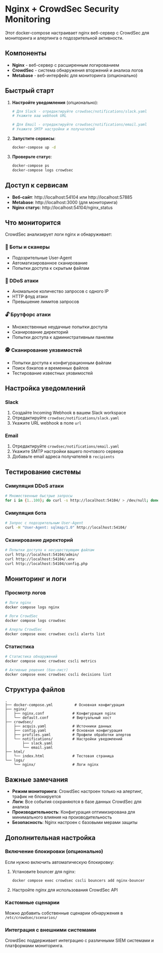 # Nginx + CrowdSec Security Monitoring

Этот docker-compose настраивает nginx веб-сервер с CrowdSec для мониторинга и алертинга о подозрительной активности.

## Компоненты

- **Nginx** - веб-сервер с расширенным логированием
- **CrowdSec** - система обнаружения вторжений и анализа логов
- **Metabase** - веб-интерфейс для мониторинга (опционально)

## Быстрый старт

1. **Настройте уведомления** (опционально):
   ```bash
   # Для Slack - отредактируйте crowdsec/notifications/slack.yaml
   # Укажите ваш webhook URL
   
   # Для Email - отредактируйте crowdsec/notifications/email.yaml
   # Укажите SMTP настройки и получателей
   ```

2. **Запустите сервисы**:
   ```bash
   docker-compose up -d
   ```

3. **Проверьте статус**:
   ```bash
   docker-compose ps
   docker-compose logs crowdsec
   ```

## Доступ к сервисам

- **Веб-сайт**: http://localhost:54104 или http://localhost:57885
- **Metabase**: http://localhost:3000 (для мониторинга)
- **Nginx статус**: http://localhost:54104/nginx_status

## Что мониторится

CrowdSec анализирует логи nginx и обнаруживает:

### 🤖 Боты и сканеры
- Подозрительные User-Agent
- Автоматизированное сканирование
- Попытки доступа к скрытым файлам

### 🌊 DDoS атаки
- Аномальное количество запросов с одного IP
- HTTP флуд атаки
- Превышение лимитов запросов

### 🔓 Брутфорс атаки
- Множественные неудачные попытки доступа
- Сканирование директорий
- Попытки доступа к административным панелям

### 🕵️ Сканирование уязвимостей
- Попытки доступа к конфигурационным файлам
- Поиск бэкапов и временных файлов
- Тестирование известных уязвимостей

## Настройка уведомлений

### Slack
1. Создайте Incoming Webhook в вашем Slack workspace
2. Отредактируйте `crowdsec/notifications/slack.yaml`
3. Укажите URL webhook в поле `url`

### Email
1. Отредактируйте `crowdsec/notifications/email.yaml`
2. Укажите SMTP настройки вашего почтового сервера
3. Добавьте email адреса получателей в `recipients`

## Тестирование системы

### Симуляция DDoS атаки
```bash
# Множественные быстрые запросы
for i in {1..100}; do curl -s http://localhost:54104/ > /dev/null; done
```

### Симуляция бота
```bash
# Запрос с подозрительным User-Agent
curl -H "User-Agent: sqlmap/1.0" http://localhost:54104/
```

### Сканирование директорий
```bash
# Попытки доступа к несуществующим файлам
curl http://localhost:54104/admin/
curl http://localhost:54104/.env
curl http://localhost:54104/config.php
```

## Мониторинг и логи

### Просмотр логов
```bash
# Логи nginx
docker compose logs nginx

# Логи CrowdSec
docker compose logs crowdsec

# Алерты CrowdSec
docker compose exec crowdsec cscli alerts list
```

### Статистика
```bash
# Статистика обнаружений
docker compose exec crowdsec cscli metrics

# Активные решения (бан-лист)
docker compose exec crowdsec cscli decisions list
```

## Структура файлов

```
.
├── docker-compose.yml          # Основная конфигурация
├── nginx/
│   ├── nginx.conf             # Конфигурация nginx
│   └── default.conf           # Виртуальный хост
├── crowdsec/
│   ├── acquis.yaml            # Источники данных
│   ├── config.yaml            # Основная конфигурация
│   ├── profiles.yaml          # Профили обработки алертов
│   └── notifications/         # Настройки уведомлений
│       ├── slack.yaml
│       └── email.yaml
├── html/
│   └── index.html             # Тестовая страница
└── logs/
    └── nginx/                 # Логи nginx
```

## Важные замечания

- **Режим мониторинга**: CrowdSec настроен только на алертинг, трафик не блокируется
- **Логи**: Все события сохраняются в базе данных CrowdSec для анализа
- **Производительность**: Конфигурация оптимизирована для минимального влияния на производительность
- **Безопасность**: Nginx настроен с базовыми мерами защиты

## Дополнительная настройка

### Включение блокировки (опционально)
Если нужно включить автоматическую блокировку:

1. Установите bouncer для nginx:
   ```bash
   docker compose exec crowdsec cscli bouncers add nginx-bouncer
   ```

2. Настройте nginx для использования CrowdSec API

### Кастомные сценарии
Можно добавить собственные сценарии обнаружения в `/etc/crowdsec/scenarios/`

### Интеграция с внешними системами
CrowdSec поддерживает интеграцию с различными SIEM системами и платформами мониторинга.